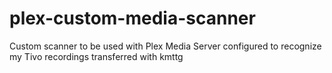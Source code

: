 plex-custom-media-scanner
=========================

Custom scanner to be used with Plex Media Server configured to recognize my Tivo recordings transferred with kmttg
